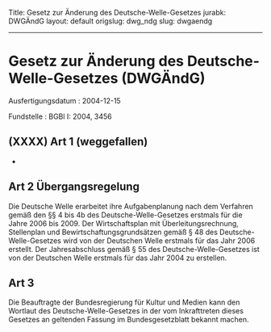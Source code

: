 Title: Gesetz zur Änderung des Deutsche-Welle-Gesetzes
jurabk: DWGÄndG
layout: default
origslug: dwg_ndg
slug: dwgaendg

---

# Gesetz zur Änderung des Deutsche-Welle-Gesetzes (DWGÄndG)

Ausfertigungsdatum
:   2004-12-15

Fundstelle
:   BGBl I: 2004, 3456



## (XXXX) Art 1 (weggefallen)

-


## Art 2 Übergangsregelung

Die Deutsche Welle erarbeitet ihre Aufgabenplanung nach dem Verfahren
gemäß den §§ 4 bis 4b des Deutsche-Welle-Gesetzes erstmals für die
Jahre 2006 bis 2009. Der Wirtschaftsplan mit Überleitungsrechnung,
Stellenplan und Bewirtschaftungsgrundsätzen gemäß § 48 des Deutsche-
Welle-Gesetzes wird von der Deutschen Welle erstmals für das Jahr 2006
erstellt. Der Jahresabschluss gemäß § 55 des Deutsche-Welle-Gesetzes
ist von der Deutschen Welle erstmals für das Jahr 2004 zu erstellen.


## Art 3

Die Beauftragte der Bundesregierung für Kultur und Medien kann den
Wortlaut des Deutsche-Welle-Gesetzes in der vom Inkrafttreten dieses
Gesetzes an geltenden Fassung im Bundesgesetzblatt bekannt machen.

